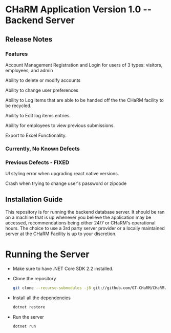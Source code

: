 # CHaRM Application Version 1.0  -- Backend Server


## Release Notes 

### Features

Account Management
Registration and Login for users of 3 types: visitors, employees, and admin
  
Ability to delete or modify accounts
  
  
Ability to change user preferences

Ability to Log Items that are able to be handed off the the CHaRM facility to be recycled.

Ability to Edit log items entries.

Ability for employees to view previous submissions.

Export to Excel Functionality.


### Currently, No Known Defects

### Previous Defects - FIXED

UI styling error when upgrading react native versions.

Crash when trying to change user's password or zipcode


## Installation Guide

This repository is for running the backend database server. It should be ran on a machine that is up whenever you believe the application may be accessed, recommendations being either 24/7 or CHaRM's operational hours. The choice to use a 3rd party server provider or a locally maintained server at the CHaRM Facility is up to your discretion.

# Running the Server

-   Make sure to have .NET Core SDK 2.2 installed.
-   Clone the repository

    ```sh
    git clone --recurse-submodules -j8 git://github.com/GT-CHaRM/CHaRM.Backend.git
    ```

-   Install all the dependencies

    ```sh
    dotnet restore
    ```

-   Run the server

    ```sh
    dotnet run
    ```
